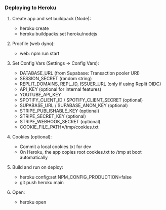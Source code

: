 ### Deploying to Heroku

1. Create app and set buildpack (Node):
   - heroku create
   - heroku buildpacks:set heroku/nodejs

2. Procfile (web dyno):
   - web: npm run start

3. Set Config Vars (Settings → Config Vars):
   - DATABASE_URL (from Supabase: Transaction pooler URI)
   - SESSION_SECRET (random string)
   - REPLIT_DOMAINS, REPL_ID, ISSUER_URL (only if using Replit OIDC)
   - API_KEY (optional for internal features)
   - YOUTUBE_API_KEY
   - SPOTIFY_CLIENT_ID / SPOTIFY_CLIENT_SECRET (optional)
   - SUPABASE_URL / SUPABASE_ANON_KEY (optional)
   - STRIPE_PUBLISHABLE_KEY (optional)
   - STRIPE_SECRET_KEY (optional)
   - STRIPE_WEBHOOK_SECRET (optional)
   - COOKIE_FILE_PATH=/tmp/cookies.txt

4. Cookies (optional):
   - Commit a local cookies.txt for dev
   - On Heroku, the app copies root cookies.txt to /tmp at boot automatically

5. Build and run on deploy:
   - heroku config:set NPM_CONFIG_PRODUCTION=false
   - git push heroku main

6. Open:
   - heroku open
